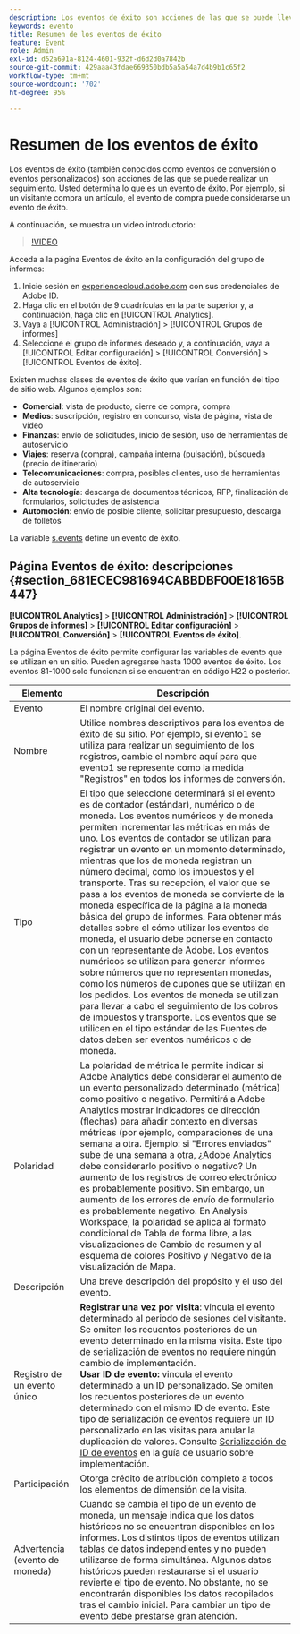 ```yaml
---
description: Los eventos de éxito son acciones de las que se puede llevar un seguimiento. Usted determina lo que es un evento de éxito. Por ejemplo, si un visitante compra un artículo, el evento de compra puede considerarse un evento de éxito.
keywords: evento
title: Resumen de los eventos de éxito
feature: Event
role: Admin
exl-id: d52a691a-8124-4601-932f-d6d2d0a7842b
source-git-commit: 429aaa43fdae669350bdb5a5a54a7d4b9b1c65f2
workflow-type: tm+mt
source-wordcount: '702'
ht-degree: 95%

---
```


# Resumen de los eventos de éxito

Los eventos de éxito (también conocidos como eventos de conversión o eventos personalizados) son acciones de las que se puede realizar un seguimiento. Usted determina lo que es un evento de éxito. Por ejemplo, si un visitante compra un artículo, el evento de compra puede considerarse un evento de éxito.

A continuación, se muestra un vídeo introductorio:

>[!VIDEO](https://video.tv.adobe.com/v/28764/?quality=12)

Acceda a la página Eventos de éxito en la configuración del grupo de informes:

1. Inicie sesión en [experiencecloud.adobe.com](https://experiencecloud.adobe.com) con sus credenciales de Adobe ID.
2. Haga clic en el botón de 9 cuadrículas en la parte superior y, a continuación, haga clic en [!UICONTROL Analytics].
3. Vaya a [!UICONTROL Administración] > [!UICONTROL Grupos de informes]
4. Seleccione el grupo de informes deseado y, a continuación, vaya a [!UICONTROL Editar configuración] > [!UICONTROL Conversión] > [!UICONTROL Eventos de éxito].

Existen muchas clases de eventos de éxito que varían en función del tipo de sitio web. Algunos ejemplos son:

* **Comercial**: vista de producto, cierre de compra, compra
* **Medios**: suscripción, registro en concurso, vista de página, vista de vídeo
* **Finanzas**: envío de solicitudes, inicio de sesión, uso de herramientas de autoservicio
* **Viajes**: reserva (compra), campaña interna (pulsación), búsqueda (precio de itinerario)
* **Telecomunicaciones**: compra, posibles clientes, uso de herramientas de autoservicio
* **Alta tecnología**: descarga de documentos técnicos, RFP, finalización de formularios, solicitudes de asistencia
* **Automoción**: envío de posible cliente, solicitar presupuesto, descarga de folletos

La variable [s.events](https://experienceleague.adobe.com/docs/analytics/implementation/vars/page-vars/events/event-serialization.html?lang=es) define un evento de éxito.

## Página Eventos de éxito: descripciones {#section_681ECEC981694CABBDBF00E18165B447}

**[!UICONTROL Analytics]** > **[!UICONTROL Administración]** > **[!UICONTROL Grupos de informes]** > **[!UICONTROL Editar configuración]** > **[!UICONTROL Conversión]** > **[!UICONTROL Eventos de éxito]**.

La página Eventos de éxito permite configurar las variables de evento que se utilizan en un sitio. Pueden agregarse hasta 1000 eventos de éxito. Los eventos 81-1000 solo funcionan si se encuentran en código H22 o posterior.

| Elemento | Descripción |
|--- |--- |
| Evento | El nombre original del evento. |
| Nombre | Utilice nombres descriptivos para los eventos de éxito de su sitio. Por ejemplo, si evento1 se utiliza para realizar un seguimiento de los registros, cambie el nombre aquí para que evento1 se represente como la medida &quot;Registros&quot; en todos los informes de conversión. |
| Tipo | El tipo que seleccione determinará si el evento es de contador (estándar), numérico o de moneda. Los eventos numéricos y de moneda permiten incrementar las métricas en más de uno.  Los eventos de contador se utilizan para registrar un evento en un momento determinado, mientras que los de moneda registran un número decimal, como los impuestos y el transporte. Tras su recepción, el valor que se pasa a los eventos de moneda se convierte de la moneda específica de la página a la moneda básica del grupo de informes. Para obtener más detalles sobre el cómo utilizar los eventos de moneda, el usuario debe ponerse en contacto con un representante de Adobe. Los eventos numéricos se utilizan para generar informes sobre números que no representan monedas, como los números de cupones que se utilizan en los pedidos. Los eventos de moneda se utilizan para llevar a cabo el seguimiento de los cobros de impuestos y transporte. Los eventos que se utilicen en el tipo estándar de las Fuentes de datos deben ser eventos numéricos o de moneda. |
| Polaridad | La polaridad de métrica le permite indicar si Adobe Analytics debe considerar el aumento de un evento personalizado determinado (métrica) como positivo o negativo. Permitirá a Adobe Analytics mostrar indicadores de dirección (flechas) para añadir contexto en diversas métricas (por ejemplo, comparaciones de una semana a otra.  Ejemplo: si &quot;Errores enviados&quot; sube de una semana a otra, ¿Adobe Analytics debe considerarlo positivo o negativo? Un aumento de los registros de correo electrónico es probablemente positivo. Sin embargo, un aumento de los errores de envío de formulario es probablemente negativo.  En Analysis Workspace, la polaridad se aplica al formato condicional de Tabla de forma libre, a las visualizaciones de Cambio de resumen y al esquema de colores Positivo y Negativo de la visualización de Mapa. |
| Descripción | Una breve descripción del propósito y el uso del evento. |
| Registro de un evento único | **Registrar una vez por visita**: vincula el evento determinado al periodo de sesiones del visitante. Se omiten los recuentos posteriores de un evento determinado en la misma visita. Este tipo de serialización de eventos no requiere ningún cambio de implementación.<br>**Usar ID de evento:** vincula el evento determinado a un ID personalizado. Se omiten los recuentos posteriores de un evento determinado con el mismo ID de evento. Este tipo de serialización de eventos requiere un ID personalizado en las visitas para anular la duplicación de valores. Consulte [Serialización de ID de eventos](/help/implement/vars/page-vars/events/event-serialization.md) en la guía de usuario sobre implementación. |
| Participación | Otorga crédito de atribución completo a todos los elementos de dimensión de la visita. |
| Advertencia (evento de moneda) | Cuando se cambia el tipo de un evento de moneda, un mensaje indica que los datos históricos no se encuentran disponibles en los informes.  Los distintos tipos de eventos utilizan tablas de datos independientes y no pueden utilizarse de forma simultánea. Algunos datos históricos pueden restaurarse si el usuario revierte el tipo de evento. No obstante, no se encontrarán disponibles los datos recopilados tras el cambio inicial. Para cambiar un tipo de evento debe prestarse gran atención. |
